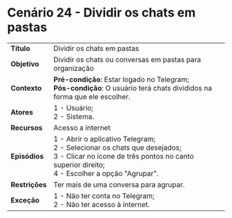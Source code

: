 # Cenário 24 - Dividir os chats em pastas

|                |                                                                                                                                                                                    |
| -------------- | :--------------------------------------------------------------------------------------------------------------------------------------------------------------------------------- |
| **Título**     | Dividir os chats em pastas                                                                                                                                                         |
| **Objetivo**   | Dividir os chats ou conversas em pastas para organização                                                                                                                           |
| **Contexto**   | **Pré-condição**: Estar logado no Telegram;<br>**Pós-condição**: O usuário terá chats divididos na forma que ele escolher.                                                         |
| **Atores**     | 1 - Usuário;<br> 2 - Sistema.                                                                                                                                                      |
| **Recursos**   | Acesso a internet                                                                                                                                                                  |
| **Episódios**  | 1 - Abrir o aplicativo Telegram; <br> 2 - Selecionar os chats que desejados; <br>3 - Clicar no ícone de três pontos no canto superior direito; <br>4 - Escolher a opção "Agrupar". |
| **Restrições** | Ter mais de uma conversa para agrupar.                                                                                                                                             |
| **Exceção**    | 1 - Não ter conta no Telegram;<br> 2 - Não ter acesso à internet.                                                                                                                  |
